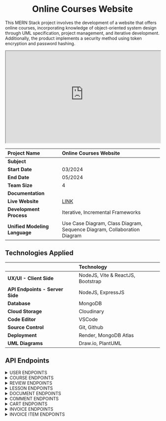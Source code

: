 <h1 align="center"> Online Courses Website </h1>

This MERN Stack project involves the development of a website that offers online courses, incorporating knowledge of object-oriented system design through UML specification, project management, and iterative development. Additionally, the product implements a security method using token encryption and password hashing.

<iframe
src="https://online-courses-web.onrender.com/"
style="width:100%; height:300px;"> </iframe>

| Project Name                  | Online Courses Website                                                   |
| :---------------------------- | :----------------------------------------------------------------------- |
| **Subject**                   |                                                                          |
| **Start Date**                | 03/2024                                                                  |
| **End Date**                  | 05/2024                                                                  |
| **Team Size**                 | 4                                                                        |
| **Documentation**             |                                                                          |
| **Live Website**              | [LINK](https://online-courses-web.onrender.com/)                         |
| **Development Process**       | Iterative, Incremental Frameworks                                        |
| **Unified Modeling Language** | Use Case Diagram, Class Diagram, Sequence Diagram, Collaboration Diagram |

<h2>Technologies Applied</h2>

|                                 | Technology                        |
| :------------------------------ | :-------------------------------- |
| **UX/UI - Client Side**         | NodeJS, Vite & ReactJS, Bootstrap |
| **API Endpoints - Server Side** | NodeJS, ExpressJS                 |
| **Database**                    | MongoDB                           |
| **Cloud Storage**               | Cloudinary                        |
| **Code Editor**                 | VSCode                            |
| **Source Control**              | Git, Github                       |
| **Deployment**                  | Render, MongoDB Atlas             |
| **UML Diagrams**                | Draw.io, PlantUML                 |

<h2>API Endpoints</h2>

<details>
<summary>USER ENDPOINTS</summary>

| Endpoint                               | Method | Description                                                            |
| -------------------------------------- | ------ | ---------------------------------------------------------------------- |
| `/api/users/register`                  | POST   | Register a new user                                                    |
| `/api/users/register-app-user`         | POST   | Register a new app user                                                |
| `/api/users/register/instructor`       | POST   | Register a new instructor (requires authentication)                    |
| `/api/users/otp-authentication`        | POST   | Authenticate user with OTP                                             |
| `/api/users/login`                     | POST   | Login user                                                             |
| `/api/users/login-app-user`            | POST   | Login app user                                                         |
| `/api/users/forgot-password`           | POST   | Request password reset                                                 |
| `/api/users/reset-password/:id/:token` | POST   | Reset password with specific ID and token                              |
| `/api/users`                           | GET    | Get current user information (requires authentication)                 |
| `/api/users/update-profile`            | PUT    | Update user profile information (requires authentication, file upload) |
| `/api/users/update-profile-picture`    | PUT    | Update user profile picture (requires authentication, file upload)     |
| `/api/users/change-password`           | PUT    | Change user password (requires authentication)                         |
| `/api/users/change-password-app-user`  | PUT    | Change app user password (requires authentication)                     |
| `/api/users/change-app-user-name`      | PUT    | Change app user name (requires authentication)                         |
| `/api/users/get-list-users/:role`      | GET    | Get list of users by role (requires authentication)                    |
| `/api/users/:id`                       | GET    | Get user information by ID                                             |
| `/api/users/change-user-status/:id`    | PUT    | Change user status by ID (requires authentication)                     |

</details>

<details>
<summary>COURSE ENDPOINTS</summary>

| Endpoint                                     | Method | Description                                                               |
| -------------------------------------------- | ------ | ------------------------------------------------------------------------- |
| `/api/courses/create-course`                 | POST   | Instructor creates a new course (requires authentication, file upload)    |
| `/api/courses/update-course-intro/:id`       | PUT    | Update course introduction (requires authentication, file upload)         |
| `/api/courses/delete-course/:id`             | DELETE | Delete a course (requires authentication)                                 |
| `/api/courses/user-courses`                  | GET    | Get a list of courses created by the instructor (requires authentication) |
| `/api/courses/search-user-courses`           | POST   | Search for courses created by the instructor (requires authentication)    |
| `/api/courses/search-courses`                | POST   | Search for all courses                                                    |
| `/api/courses/change-course-visibility/:id`  | PUT    | Change the visibility status of a course (requires authentication)        |
| `/api/courses/change-course-status/:id`      | PUT    | Change the status of a course (requires authentication)                   |
| `/api/courses/all`                           | GET    | Get all courses                                                           |
| `/api/courses/getNewestCourse`               | GET    | Get the newest course                                                     |
| `/api/courses/getBestSellerCourse`           | GET    | Get the best-selling course                                               |
| `/api/courses/find_course/:str`              | GET    | Find a course by string                                                   |
| `/api/courses/get_course/:id`                | GET    | Get detailed information of a course                                      |
| `/api/courses/get-courses-by-instructor/:id` | GET    | Get a list of courses by instructor ID (requires authentication)          |
| `/api/courses/get-courses-by-student/:id`    | GET    | Get a list of courses by student ID (requires authentication)             |

</details>

<details>
<summary>REVIEW ENDPOINTS</summary>

| Endpoint                                          | Method | Description                                                                |
| ------------------------------------------------- | ------ | -------------------------------------------------------------------------- |
| `/api/reviews/create_review/:courseId`            | POST   | Create a review for a course (requires authentication)                     |
| `/api/reviews/get-review-course/:courseId`        | GET    | Get reviews for a course                                                   |
| `/api/reviews/get-my-review-for-course/:courseId` | GET    | Get the authenticated user's review for a course (requires authentication) |

</details>

<details>
<summary>LESSON ENDPOINTS</summary>

| Endpoint                          | Method | Description                                   |
| --------------------------------- | ------ | --------------------------------------------- |
| `/api/lessons/get-course-lessons` | POST   | Get lessons for a course                      |
| `/api/lessons/delete-lesson/:id`  | DELETE | Delete a lesson (requires authentication)     |
| `/api/lessons/update-lesson/:id`  | PUT    | Update a lesson (requires authentication)     |
| `/api/lessons/create-lesson`      | POST   | Create a new lesson (requires authentication) |
| `/api/lessons/get-lesson/:id`     | GET    | Get a specific lesson                         |

</details>

<details>
<summary>DOCUMENT ENDPOINTS</summary>

| Endpoint                              | Method | Description                                                  |
| ------------------------------------- | ------ | ------------------------------------------------------------ |
| `/api/documents/get-lesson-documents` | POST   | Get documents for a lesson                                   |
| `/api/documents/create-document`      | POST   | Create a new document (requires authentication, file upload) |
| `/api/documents/delete-document/:id`  | DELETE | Delete a document (requires authentication)                  |

</details>

<details>
<summary>COMMENT ENDPOINTS</summary>

| Endpoint                            | Method | Description                                    |
| ----------------------------------- | ------ | ---------------------------------------------- |
| `/api/comments/get-lesson-comments` | POST   | Get comments for a lesson                      |
| `/api/comments/create-comment`      | POST   | Create a new comment (requires authentication) |

</details>

<details>
<summary>CART ENDPOINTS</summary>

| Endpoint                                      | Method | Description                                        |
| --------------------------------------------- | ------ | -------------------------------------------------- |
| `/api/carts/addToCart`                        | POST   | Add a course to the cart (requires authentication) |
| `/api/carts/removeFromCart/:cartId/:courseId` | DELETE | Remove a course from the cart                      |
| `/api/carts/clearCart`                        | DELETE | Clear the cart (requires authentication)           |
| `/api/carts/getCart`                          | GET    | Get the cart (requires authentication)             |

</details>

<details>
<summary>INVOICE ENDPOINTS</summary>

| Endpoint                                     | Method | Description                                                                      |
| -------------------------------------------- | ------ | -------------------------------------------------------------------------------- |
| `/api/invoices/my_invoice`                   | GET    | Get the authenticated user's invoices (requires authentication)                  |
| `/api/invoices/checkout`                     | POST   | Checkout and generate an invoice (requires authentication)                       |
| `/api/invoices/my_course`                    | GET    | Get the authenticated user's courses (requires authentication)                   |
| `/api/invoices/my_course/searchByName/:str`  | GET    | Search the authenticated user's courses by name (requires authentication)        |
| `/api/invoices/my_course/searchByTopic/:str` | GET    | Search the authenticated user's courses by topic (requires authentication)       |
| `/api/invoices/my_course/searchByTimeUpdate` | GET    | Search the authenticated user's courses by update time (requires authentication) |

</details>

<details>
<summary>INVOICE ITEM ENDPOINTS</summary>

| Endpoint                                   | Method | Description                                                                                      |
| ------------------------------------------ | ------ | ------------------------------------------------------------------------------------------------ |
| `/api/invoiceItems/all-courses`            | GET    | Get statistics for all courses (requires authentication for admin)                               |
| `/api/invoiceItems/all-courses/instructor` | GET    | Get statistics for all courses created by the authenticated instructor (requires authentication) |

</details>
